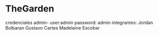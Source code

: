 # TheGarden
credenciales admin- user:admin  password: admin
integrantes: Jordan Bolbaran
             Gustavo Cartes
            Madelaine Escobar